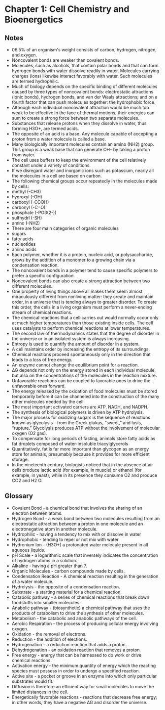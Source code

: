 # Chapter 1: Cell Chemistry and Bioenergetics

## Notes
- 06.5% of an organism's weight consists of carbon, hydrogen, nitrogen, and oxygen.
- Noncovalent bonds are weaker than covalent bonds.
- Molecules, such as alcohols, that contain polar bonds and that can form  hydrogen bonds with water dissolve readily in water. Molecules carrying charges (ions) likewise interact favorably with water. Such molecules are termed hydrophilic.
- Much of biology depends on the specific binding of different molecules caused by  three types of noncovalent bonds: electrostatic attractions (ionic bonds), hydrogen bonds, and van der Waals attractions; and on a fourth factor that can push  molecules together: the hydrophobic force.
- Although each individual noncovalent attraction would be much too weak to be effective in the face of thermal motions, their energies can sum to create a strong force between two separate molecules.
- Substances that release protons when they dissolve in water, thus forming  H3O+, are termed acids.
- The opposite of an acid is a base. Any molecule capable of accepting a proton  from a water molecule is called a base.
- Many biologically important molecules contain an amino (NH2) group. This group is a weak base that can generate OH– by taking a proton from water.
- The cell uses buffers to keep the environment of the cell relatively constant
under a variety of conditions.
- If we disregard water and inorganic ions such as potassium, nearly all the molecules in a cell are based on carbon.
- The following chemical groups occur repeatedly in the molecules made by cells:
 - methyl (-CH3)
 - hydroxyl (-OH)
 - carboxyl (-COOH)
 - carbonyl (-C=O)
 - phosphate (-PO3(2-))
 - sulfhydrl (-SH)
 - amino (-NH2)
- There are four main categories of organic molecules
 - sugars
 - fatty acids
 - nucleotides
 - amino acids
- Each polymer, whether it is a protein, nucleic acid, or polysaccharide, grows by the addition of a monomer to a growing
chain via a condensation reaction.
- The noncovalent bonds in a polymer tend to cause specific polymers to prefer
a specific configuration.
- Noncovalent bonds can also create a strong attraction between two different molecules.
- One property of living things above all makes them seem almost miraculously different from nonliving matter: they create and maintain order, in a universe that is tending always to greater disorder. To create this order, the cells in  a living organism must perform a never-ending stream of chemical reactions.
- The chemical reactions that a cell carries out would normally occur only at much  higher temperatures than those existing inside cells. The cell uses catalysts to perform chemical reactions at lower temperatures.
- The second law of thermodynamics states that the degree of disorder in the universe or in an isolated system is always increasing.
- Entropy is used to quantify the amount of disorder in a system.
- A cell maintains order by increasing the entropy of its surroundings.
- Chemical reactions proceed spontaneously only in the direction that leads to a loss of free energy.
- An enzyme cannot change the equilibrium point for a reaction.
- ∆G depends not only on the energy stored in each individual molecule, but also on the concentrations of the molecules in the reaction  mixture.
- Unfavorable reactions can be coupled to favorable ones to drive the unfavorable ones forward.
- The energy released by the oxidation of food molecules must be stored temporarily before it can be channeled into the construction of the many other molecules needed by the cell.
- The most important activated carriers are ATP, NADH, and NADPH.
- The synthesis of biological polymers is driven by ATP hydrolysis.
- The major process for oxidizing sugars is the sequence of reactions known as  glycolysis—from the Greek glukus, “sweet,” and lusis, “rupture.” Glycolysis produces ATP without the involvement of molecular oxygen (O2 gas).
- To compensate for long periods of fasting, animals store fatty acids as fat droplets composed of water-insoluble triacylglycerols
- Quantitatively, fat is far more important than glycogen as an energy store for  animals, presumably because it provides for more efficient storage.
- In the nineteenth century, biologists noticed that in the absence of air cells produce lactic acid (for example, in muscle) or ethanol (for example, in yeast), while  in its presence they consume O2 and produce CO2 and H2 O.

## Glossary
- Covalent Bond - a chemical bond that involves the sharing of an electron
between atoms.
- Hydrogen Bond - a weak bond between two molecules resulting from an
electrostatic attraction between a proton in one molecule and an
electronegative atom in another molecule.
- Hydrophilic - having a tendency to mix with or dissolve in water
- Hydrophobic - tending to repel or not mix with water
- Hydronium Ion - (H3O+) a protonated water molecule present in all aqueous liquids.
- pH Scale - a logarithmic scale that inversely indicates the concentration of
hydrogen atoms in a solution.
- Alkaline - having a pH greater than 7.
- Organic Molecules - carbon compounds made by cells.
- Condensation Reaction - A chemical reaction resulting in the generation of a water molecule.
- Hydrolysis - the opposite of a condensation reaction.
- Substrate - a starting material for a chemical reaction.
- Catabolic pathway - a series of chemical reactions that break down foodstuffs into smaller molecules.
- Anabolic pathway - (biosynthetic) a chemical pathway that uses the products of catabolism to drive the synthesis of other molecules.
- Metabolism - the catabolic and anabolic pathways of the cell.
- Aerobic Respiration - the process of producing cellular energy involving oxygen.
- Oxidation - the removal of electrons.
- Reduction - the addition of elections.
- Hydrogenation - a reduction reaction that adds a proton.
- Dehydrogenation - an oxidation reaction that removes a proton.
- Free energy - energy that can be harnessed to do work or drive chemical reactions.
- Activation energy - the minimum quantity of energy which the reacting species must possess in order to undergo a specified reaction.
- Active site - a pocket or groove in an enzyme into which only particular substrates would fit.
- Diffusion is therefore an efficient way for small molecules to move the limited distances in the cell.
- Energetically favorable reactions - reactions that decrease free energy; in  other words, they have a negative ∆G and disorder the universe.
